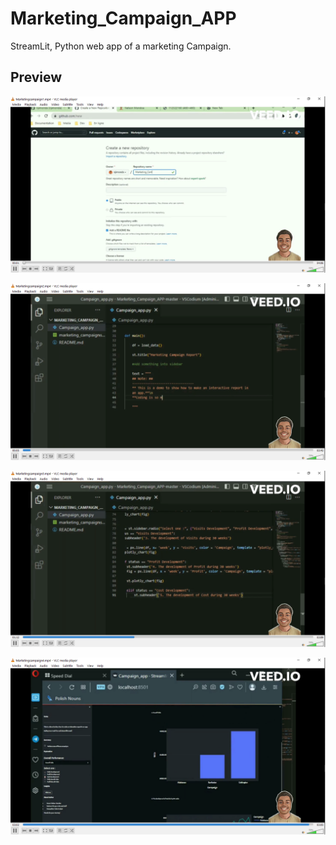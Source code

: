 # Marketing_Campaign_APP
 
StreamLit, Python web app of a marketing Campaign.

## Preview


 ![](Covers/MarketCover1.png)


 ![](Covers/MarketCover2.png)


 ![](Covers/MarketCover3.png)


 ![](Covers/MarketCover4.png)
